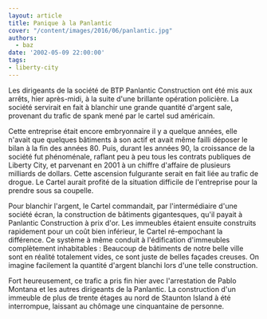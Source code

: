 ```yaml
---
layout: article
title: Panique à la Panlantic
cover: "/content/images/2016/06/panlantic.jpg"
authors:
  - baz
date: '2002-05-09 22:00:00'
tags:
- liberty-city
---
```


Les dirigeants de la société de BTP Panlantic Construction ont été mis aux arrêts, hier après-midi, à la suite d'une brillante opération policière. La société servirait en fait à blanchir une grande quantité d'argent sale, provenant du trafic de spank mené par le cartel sud américain.

Cette entreprise était encore embryonnaire il y a quelque années, elle n'avait que quelques bâtiments à son actif et avait même failli déposer le bilan à la fin des années 80. Puis, durant les années 90, la croissance de la société fut phénoménale, raflant peu à peu tous les contrats publiques de Liberty City, et parvenant en 2001 à un chiffre d'affaire de plusieurs milliards de dollars. Cette ascension fulgurante serait en fait liée au trafic de drogue. Le Cartel aurait profité de la situation difficile de l'entreprise pour la prendre sous sa coupelle.

Pour blanchir l'argent, le Cartel commandait, par l'intermédiaire d'une société écran, la construction de bâtiments gigantesques, qu'il payait à Panlantic Construction à prix d'or. Les immeubles étaient ensuite construits rapidement pour un coût bien inférieur, le Cartel ré-empochant la différence. Ce système à même conduit à l'édification d'immeubles complètement inhabitables : Beaucoup de bâtiments de notre belle ville sont en réalité totalement vides, ce sont juste de belles façades creuses. On imagine facilement la quantité d'argent blanchi lors d'une telle construction.

Fort heureusement, ce trafic a pris fin hier avec l'arrestation de Pablo Montana et les autres dirigeants de la Panlantic. La construction d'un immeuble de plus de trente étages au nord de Staunton Island à été interrompue, laissant au chômage une cinquantaine de personne.